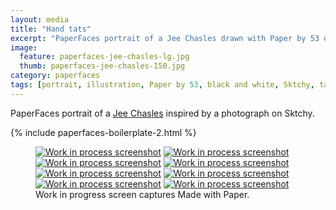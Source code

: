 ```yaml
---
layout: media
title: "Hand tats"
excerpt: "PaperFaces portrait of a Jee Chasles drawn with Paper by 53 on an iPad."
image: 
  feature: paperfaces-jee-chasles-lg.jpg
  thumb: paperfaces-jee-chasles-150.jpg
category: paperfaces
tags: [portrait, illustration, Paper by 53, black and white, Sktchy, tattoo]
---
```


PaperFaces portrait of a [Jee Chasles](http://sktchy.com/qCk1i) inspired by a photograph on Sktchy.

{% include paperfaces-boilerplate-2.html %}

<figure class="third">
	<a href="{{ site.url }}/images/paperfaces-jee-chasles-process-1-lg.jpg"><img src="{{ site.url }}/images/paperfaces-jee-chasles-process-1-600.jpg" alt="Work in process screenshot"></a>
	<a href="{{ site.url }}/images/paperfaces-jee-chasles-process-2-lg.jpg"><img src="{{ site.url }}/images/paperfaces-jee-chasles-process-2-600.jpg" alt="Work in process screenshot"></a>
	<a href="{{ site.url }}/images/paperfaces-jee-chasles-process-3-lg.jpg"><img src="{{ site.url }}/images/paperfaces-jee-chasles-process-3-600.jpg" alt="Work in process screenshot"></a>
	<a href="{{ site.url }}/images/paperfaces-jee-chasles-process-4-lg.jpg"><img src="{{ site.url }}/images/paperfaces-jee-chasles-process-4-600.jpg" alt="Work in process screenshot"></a>
	<a href="{{ site.url }}/images/paperfaces-jee-chasles-process-5-lg.jpg"><img src="{{ site.url }}/images/paperfaces-jee-chasles-process-5-600.jpg" alt="Work in process screenshot"></a>
	<a href="{{ site.url }}/images/paperfaces-jee-chasles-process-6-lg.jpg"><img src="{{ site.url }}/images/paperfaces-jee-chasles-process-6-600.jpg" alt="Work in process screenshot"></a>
	<a href="{{ site.url }}/images/paperfaces-jee-chasles-process-7-lg.jpg"><img src="{{ site.url }}/images/paperfaces-jee-chasles-process-7-600.jpg" alt="Work in process screenshot"></a>
	<a href="{{ site.url }}/images/paperfaces-jee-chasles-process-8-lg.jpg"><img src="{{ site.url }}/images/paperfaces-jee-chasles-process-8-600.jpg" alt="Work in process screenshot"></a>
	<figcaption>Work in progress screen captures Made with Paper.</figcaption>
</figure>